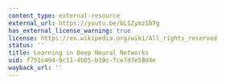 ```yaml
---
content_type: external-resource
external_url: https://youtu.be/bL1Zymz1b7g
has_external_license_warning: true
license: https://en.wikipedia.org/wiki/All_rights_reserved
status: ''
title: Learning in Deep Neural Networks
uid: f751c494-9c11-4b85-b19c-fce7d7e58d4e
wayback_url: ''
---
```

